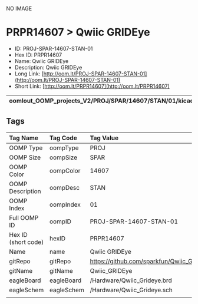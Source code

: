 


  
NO IMAGE  
# PRPR14607 > Qwiic GRIDEye

- ID: PROJ-SPAR-14607-STAN-01
- Hex ID: PRPR14607
- Name: Qwiic GRIDEye
- Description: Qwiic GRIDEye
- Long Link: [http://oom.lt/PROJ-SPAR-14607-STAN-01](http://oom.lt/PROJ-SPAR-14607-STAN-01)
- Short Link: [http://oom.lt/PRPR14607](http://oom.lt/PRPR14607)
  

|oomlout_OOMP_projects_V2/PROJ/SPAR/14607/STAN/01/kicadPcb3dFront.png|oomlout_OOMP_projects_V2/PROJ/SPAR/14607/STAN/01/kicadPcb3dBack.png|oomlout_OOMP_projects_V2/PROJ/SPAR/14607/STAN/01/kicadPcb3d.png||
| :---: | :---: | :---: | :---: |

## Tags
  

|Tag Name|Tag Code|Tag Value|
| :--- | :--- | :--- |
|OOMP Type|oompType|PROJ|
|OOMP Size|oompSize|SPAR|
|OOMP Color|oompColor|14607|
|OOMP Description|oompDesc|STAN|
|OOMP Index|oompIndex|01|
|Full OOMP ID|oompID|PROJ-SPAR-14607-STAN-01|
|Hex ID (short code)|hexID|PRPR14607|
|Name|name|Qwiic GRIDEye|
|gitRepo|gitRepo|https://github.com/sparkfun/Qwiic_GRIDEye|
|gitName|gitName|Qwiic_GRIDEye|
|eagleBoard|eagleBoard|/Hardware/Qwiic_Grideye.brd|
|eagleSchem|eagleSchem|/Hardware/Qwiic_Grideye.sch|
||||
